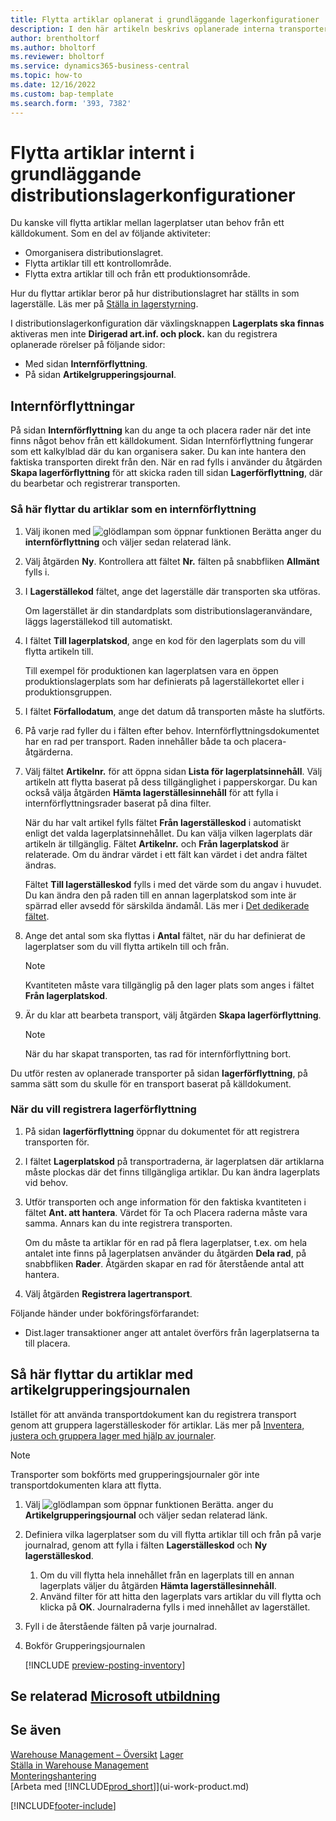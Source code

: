 ```yaml
---
title: Flytta artiklar oplanerat i grundläggande lagerkonfigurationer
description: I den här artikeln beskrivs oplanerade interna transporter mellan lagerplatser utan behov från ett källdokument.
author: brentholtorf
ms.author: bholtorf
ms.reviewer: bholtorf
ms.service: dynamics365-business-central
ms.topic: how-to
ms.date: 12/16/2022
ms.custom: bap-template
ms.search.form: '393, 7382'
---
```

# <a name="move-items-internally-in-basic-warehouse-configurations" />Flytta artiklar internt i grundläggande distributionslagerkonfigurationer

Du kanske vill flytta artiklar mellan lagerplatser utan behov från ett källdokument. Som en del av följande aktiviteter:

* Omorganisera distributionslagret.
* Flytta artiklar till ett kontrollområde.
* Flytta extra artiklar till och från ett produktionsområde. 

Hur du flyttar artiklar beror på hur distributionslagret har ställts in som lagerställe. Läs mer på [Ställa in lagerstyrning](warehouse-setup-warehouse.md).

I distributionslagerkonfiguration där växlingsknappen **Lagerplats ska finnas** aktiveras men inte **Dirigerad art.inf. och plock.** kan du registrera oplanerade rörelser på följande sidor:  

* Med sidan **Internförflyttning**.
* På sidan **Artikelgrupperingsjournal**.  

## <a name="internal-movements" />Internförflyttningar

På sidan **Internförflyttning** kan du ange ta och placera rader när det inte finns något behov från ett källdokument. Sidan Internförflyttning fungerar som ett kalkylblad där du kan organisera saker. Du kan inte hantera den faktiska transporten direkt från den. När en rad fylls i använder du åtgärden **Skapa lagerförflyttning** för att skicka raden till sidan **Lagerförflyttning**, där du bearbetar och registrerar transporten.

### <a name="to-move-items-as-an-internal-movement" />Så här flyttar du artiklar som en internförflyttning

1. Välj ikonen med ![glödlampan som öppnar funktionen Berätta](media/ui-search/search_small.png "Berätta för mig vad du vill göra") anger du **internförflyttning** och väljer sedan relaterad länk.  
2. Välj åtgärden **Ny**. Kontrollera att fältet **Nr.** fälten på snabbfliken **Allmänt** fylls i.
3. I **Lagerställekod** fältet, ange det lagerställe där transporten ska utföras.  

    Om lagerstället är din standardplats som distributionslageranvändare, läggs lagerställekod till automatiskt.  
4. I fältet **Till lagerplatskod**, ange en kod för den lagerplats som du vill flytta artikeln till.

    Till exempel för produktionen kan lagerplatsen vara en öppen produktionslagerplats som har definierats på lagerställekortet eller i produktionsgruppen.  
5. I fältet **Förfallodatum**, ange det datum då transporten måste ha slutförts.  
6. På varje rad fyller du i fälten efter behov. Internförflyttningsdokumentet har en rad per transport. Raden innehåller både ta och placera-åtgärderna.
7. Välj fältet **Artikelnr.** för att öppna sidan **Lista för lagerplatsinnehåll**. Välj artikeln att flytta baserat på dess tillgänglighet i papperskorgar. Du kan också välja åtgärden **Hämta lagerställesinnehåll** för att fylla i internförflyttningsrader baserat på dina filter.  

    När du har valt artikel fylls fältet **Från lagerställeskod** i automatiskt enligt det valda lagerplatsinnehållet. Du kan välja vilken lagerplats där artikeln är tillgänglig. Fältet **Artikelnr.** och **Från lagerplatskod** är relaterade. Om du ändrar värdet i ett fält kan värdet i det andra fältet ändras.  

    Fältet **Till lagerställeskod** fylls i med det värde som du angav i huvudet. Du kan ändra den på raden till en annan lagerplatskod som inte är spärrad eller avsedd för särskilda ändamål. Läs mer i [Det dedikerade fältet](warehouse-how-to-create-individual-bins.md#the-dedicated-field).  

8. Ange det antal som ska flyttas i **Antal** fältet, när du har definierat de lagerplatser som du vill flytta artikeln till och från.  

    > [!NOTE]  
    > Kvantiteten måste vara tillgänglig på den lager plats som anges i fältet **Från lagerplatskod**.  

9. Är du klar att bearbeta transport, välj åtgärden **Skapa lagerförflyttning**.  

    > [!NOTE]  
    >  När du har skapat transporten, tas rad för internförflyttning bort.  

Du utför resten av oplanerade transporter på sidan **lagerförflyttning**, på samma sätt som du skulle för en transport baserat på källdokument.

### <a name="to-record-the-inventory-movement" />När du vill registrera lagerförflyttning

1.  På sidan **lagerförflyttning** öppnar du dokumentet för att registrera transporten för.  
2. I fältet **Lagerplatskod** på transportraderna, är lagerplatsen där artiklarna måste plockas där det finns tillgängliga artiklar. Du kan ändra lagerplats vid behov.
3. Utför transporten och ange information för den faktiska kvantiteten i fältet **Ant. att hantera**. Värdet för Ta och Placera raderna måste vara samma. Annars kan du inte registrera transporten.

    Om du måste ta artiklar för en rad på flera lagerplatser, t.ex. om hela antalet inte finns på lagerplatsen använder du åtgärden **Dela rad**, på snabbfliken **Rader**. Åtgärden skapar en rad för återstående antal att hantera.  
4. Välj åtgärden **Registrera lagertransport**.  

Följande händer under bokföringsförfarandet:

* Dist.lager transaktioner anger att antalet överförs från lagerplatserna ta till placera.

## <a name="to-move-items-with-the-item-reclassification-journal" />Så här flyttar du artiklar med artikelgrupperingsjournalen

Istället för att använda transportdokument kan du registrera transport genom att gruppera lagerställeskoder för artiklar. Läs mer på [Inventera, justera och gruppera lager med hjälp av journaler](inventory-how-count-adjust-reclassify.md).

> [!NOTE]  
> Transporter som bokförts med grupperingsjournaler gör inte transportdokumenten klara att flytta.  

1. Välj ![glödlampan som öppnar funktionen Berätta.](media/ui-search/search_small.png "Berätta för mig vad du vill göra") anger du **Artikelgrupperingsjournal** och väljer sedan relaterad länk.  
2. Definiera vilka lagerplatser som du vill flytta artiklar till och från på varje journalrad, genom att fylla i fälten **Lagerställeskod** och **Ny lagerställeskod**.  

    1. Om du vill flytta hela innehållet från en lagerplats till en annan lagerplats väljer du åtgärden **Hämta lagerställesinnehåll**.  
    2. Använd filter för att hitta den lagerplats vars artiklar du vill flytta och klicka på **OK**. Journalraderna fylls i med innehållet av lagerstället.  
3. Fyll i de återstående fälten på varje journalrad.
4. Bokför Grupperingsjournalen  

    [!INCLUDE [preview-posting-inventory](includes/preview-posting-inventory.md)]

## <a name="see-related-microsoft-trainingtrainingmodulesmanage-internal-warehouse-processes" />Se relaterad [Microsoft utbildning](/training/modules/manage-internal-warehouse-processes/)

## <a name="see-also" />Se även

[Warehouse Management – Översikt](design-details-warehouse-management.md)
[Lager](inventory-manage-inventory.md)  
[Ställa in Warehouse Management](warehouse-setup-warehouse.md)  
[Monteringshantering](assembly-assemble-items.md)  
[Arbeta med [!INCLUDE[prod_short](includes/prod_short.md)]](ui-work-product.md)


[!INCLUDE[footer-include](includes/footer-banner.md)]
